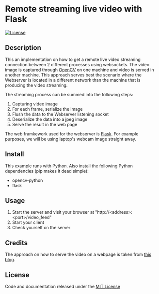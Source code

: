 # Remote streaming live video with Flask

[![License](https://img.shields.io/badge/license-MIT-blue.svg)](https://github.com/rena2damas/sorted-tagged-set/blob/master/LICENSE)

## Description

This an implementation on how to get a remote live video streaming connection between 2 different processes using websockets. The video image is captured through [OpenCV](https://opencv.org/) on one machine and video is served in another machine. This approach serves best the scenario where the Webserver is located in a different network than the machine that is producing the video streaming.

The streaming process can be summed into the following steps:
1. Capturing video image
2. For each frame, serialize the image
3. Flush the data to the Webserver listening socket
4. Deserialize the data into a jpeg image
5. Serve the result in the web page

The web framkework used for the webserver is [Flask](http://flask.pocoo.org/). For example purposes, we will be using laptop's webcam image straight away.

## Install
This example runs with Python. Also install the following Python dependencies (pip makes it dead simple):
* opencv-python
* flask

## Usage
1. Start the server and visit your browser at "http://&lt;address&gt;:&lt;port&gt;/video_feed"
2. Start your client
3. Check yourself on the server
  
## Credits
The approach on how to serve the video on a webpage is taken from [this blog](http://blog.miguelgrinberg.com/post/video-streaming-with-flask).

## License
Code and documentation released under the [MIT License](https://github.com/rena2damas/remote-opencv-streaming-live-video/blob/master/LICENSE)

